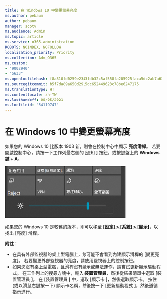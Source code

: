 ```yaml
---
title: 在 Windows 10 中變更螢幕亮度
ms.author: pebaum
author: pebaum
manager: scotv
ms.audience: Admin
ms.topic: article
ms.service: o365-administration
ROBOTS: NOINDEX, NOFOLLOW
localization_priority: Priority
ms.collection: Adm_O365
ms.custom:
- "9002940"
- "5633"
ms.openlocfilehash: f8a310fd0259e2343fdb32c5af558fa205925faca5dc2ab7a637e0de1a5fbd20
ms.sourcegitcommit: b5f7da89a650d2915dc652449623c78be6247175
ms.translationtype: HT
ms.contentlocale: zh-TW
ms.lasthandoff: 08/05/2021
ms.locfileid: "54119747"
---
```

# <a name="change-screen-brightness-in-windows-10"></a>在 Windows 10 中變更螢幕亮度

如果您的 Windows 10 比版本 1903 新，則會在控制中心中顯示 **亮度滑桿**。 若要開啟控制中心，請按一下工作列最右側的 [通知 **]** 按鈕，或按鍵盤上的 **Windows 鍵 + A**。

![亮度滑桿](media/brightness-slider.png)

如果您的 Windows 10 是較舊的版本，則可以移至 **[[設定] > [系統] > [顯示]](ms-settings:display?activationSource=GetHelp)**，以找出 [亮度] 滑桿。

**附註**：

- 在具有外部監視器的桌上型電腦上，您可能不會看到內建顯示滑桿的 [變更亮度]。 若要變更外部監視器的亮度，請使用監視器上的控制按鈕。
- 如果您沒有桌上型電腦，且滑桿沒有顯示或無法運作，請嘗試更新顯示驅動程式。 在工作列上的搜尋方塊中，輸入 **裝置管理員**，然後從結果清單中選取 [裝置管理員 **]**。 在 [裝置管理員 **]** 中，選取 [顯示卡 **]**，然後選取顯示卡。 按住 (或以滑鼠右鍵按一下) 顯示卡名稱，然後按一下 [更新驅動程式 **]**，然後遵循指示進行。
